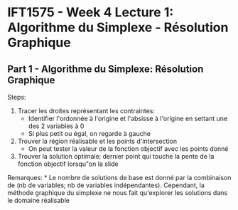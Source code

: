 # IFT1575 - Week 4 Lecture 1: Algorithme du Simplexe - Résolution Graphique

## Part 1 - Algorithme du Simplexe: Résolution Graphique

Steps: 
1. Tracer les droites représentant les contraintes: 
    * Identifier l'ordonnée à l'origine et l'absisse à l'origine en settant 
      une des 2 variables à 0
    * Si plus petit ou égal, on regarde à gauche
2. Trouver la région réalisable et les points d'intersection
    * On peut tester la valeur de la fonction objectif avec les points donné
3. Trouver la solution optimale: dernier point qui touche la pente de la 
   fonction objectif lorsqu"on la slide

Remarques:
    * Le nombre de solutions de base est donné par la combinaison de (nb de variables; nb de variables indépendantes). Cependant, la méthode graphique 
      du simplexe ne nous fait qu'explorer les solutions dans le domaine réalisable


